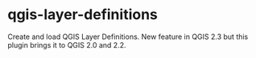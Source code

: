 qgis-layer-definitions
======================

Create and load QGIS Layer Definitions. New feature in QGIS 2.3 but this plugin brings it to QGIS 2.0 and 2.2.
